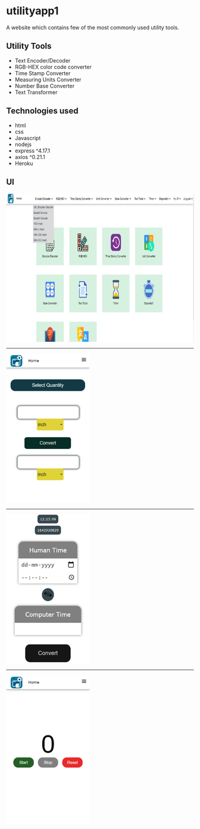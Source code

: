 # utilityapp1
A website which contains few of the most commonly used utility tools. 

## Utility Tools
- Text Encoder/Decoder
- RGB-HEX color code converter
- Time Stamp Converter
- Measuring Units Converter
- Number Base Converter
- Text Transformer

## Technologies used
- html
- css
- Javascript
- nodejs
- express ^4.17.1
- axios ^0.21.1
- Heroku

## UI
<img src="/readmeimages/ua-ss1.jpg" height="400px"/>
<hr/>
<img src="/readmeimages/ua-ss2.png" height="400px"/>
<hr/>
<img src="/readmeimages/ua-ss3.png" height="400px"/>
<hr/>
<img src="/readmeimages/ua-ss4.png" height="400px"/>
